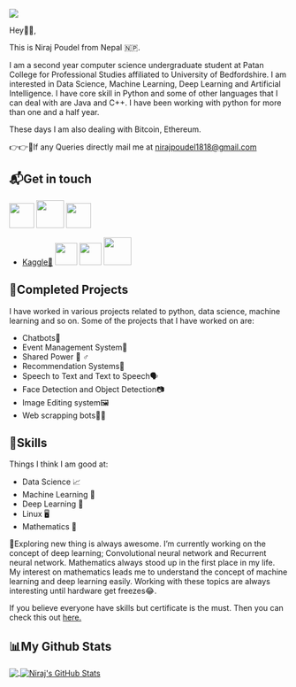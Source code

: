 
<!--
**nirajpoudel18/nirajpoudel18** is a ✨ _special_ ✨ repository because its `README.md` (this file) appears on your GitHub profile.






Here are some ideas to get you started:

- 🔭 I’m currently working on ...
- 🌱 I’m currently learning ...
- 👯 I’m looking to collaborate on ...
- 🤔 I’m looking for help with ...
- 💬 Ask me about ...
- 📫 How to reach me: ...
- 😄 Pronouns: ...
- ⚡ Fun fact: ...
-->

![](https://komarev.com/ghpvc/?username=nirajpoudel18)


Hey👋🏻,

This is Niraj Poudel from Nepal 🇳🇵.

I am a second year computer science undergraduate student at Patan College for Professional Studies affiliated to University of Bedfordshire. I am interested in Data Science, Machine Learning, Deep Learning and Artificial Intelligence. I have core skill in Python and some of other languages that I can deal with are Java and C++. I have been working with python for more than one and a half year.

These days I am also dealing with Bitcoin, Ethereum.

👉👉📧If any Queries directly mail me at nirajpoudel1818@gmail.com

## 📬Get in touch

 <a href="https://nirajpoudel.pythonanywhere.com/"><img src="http://www.pngall.com/wp-content/uploads/4/World-Wide-Web-PNG-Picture.png" height="45" width="45"></a>
 <a href="https://twitter.com/i_am_niraj_18"><img src="https://www.freepnglogos.com/uploads/twitter-logo-png/twitter-bird-symbols-png-logo-0.png" height="50" width="50"></a>
<a href="https://www.linkedin.com/in/nj18/"><img src="https://www.mate.com.au/wp-content/uploads/2019/11/239-2391136_linkedin-logo-png-for-gmail-linkedin-logo-circle.jpg" height="45" width="45"></a>
* <a href="https://www.kaggle.com/nirajpoudel">Kaggle📙</a>
<a href="https://medium.com/@nirajpoudel"><img src="https://cdn.iconscout.com/icon/free/png-512/medium-2296046-1912005.png" height="40" width="40"></a>
<a href="https://stackoverflow.com/users/11956613/niraj"><img src="https://cdn.icon-icons.com/icons2/730/PNG/512/stackoverflow_icon-icons.com_62763.png" height="40" width="40"></a>
<a href="https://www.hackerrank.com/nirajpoudel"><img src="https://cdn4.iconfinder.com/data/icons/logos-and-brands/512/160_Hackerrank_logo_logos-512.png" height="50" width="50"></a>





## 🚧Completed Projects

I have worked in various projects related to python, data science, machine learning and so on. Some of the projects that I have worked on are:
* Chatbots🤖
* Event Management System📅
* Shared Power 💁 ♂
* Recommendation Systems📖
* Speech to Text and Text to Speech🗣️
* Face Detection and Object Detection📷
* Image Editing system🖼️
* Web scrapping bots🐱‍💻

## 🤹Skills

Things I think I am good at:

* Data Science 📈
* Machine Learning 🎰
* Deep Learning 🧠
* Linux 🖥️
* Mathematics 🧮


🔭Exploring new thing is always awesome. I’m currently working on the concept of deep learning; Convolutional neural network and Recurrent neural network. Mathematics always stood up in the first place in my life. My interest on mathematics leads me to understand the concept of machine learning and deep learning easily. Working with these topics are always interesting until hardware get freezes😂.


If you believe everyone have skills but certificate is the must. Then you can check this out <a href="https://github.com/nirajpoudel18/Python/tree/master/Certificates">here.</a>

## 📊My Github Stats

<a href="https://github.com/nirajpoudel18/nirajpoudel18">
  <img align="center" src="https://github-readme-stats.vercel.app/api/top-langs/?username=nirajpoudel18&title_color=ffffff&text_color=c9cacc&icon_color=2bbc8a&bg_color=1d1f21" />
</a>

<a href="https://github.com/nirajpoudel18/nirajpoudel18">
  <img align="center" src="https://github-readme-stats.vercel.app/api?username=nirajpoudel18&show_icons=true&line_height=27&count_private=true&title_color=ffffff&text_color=c9cacc&icon_color=2bbc8a&bg_color=1d1f21" alt="Niraj's GitHub Stats" />
</a>



